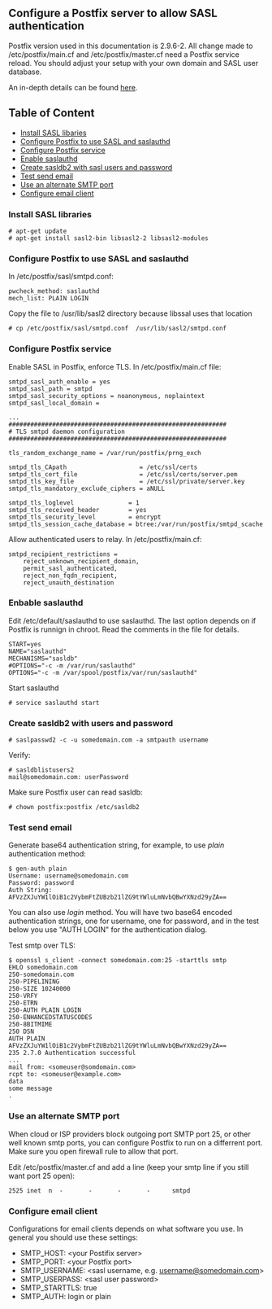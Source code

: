 ## Configure a Postfix server to allow SASL authentication 

Postfix version used in this documentation is 2.9.6-2. All change made to /etc/postfix/main.cf and /etc/postfix/master.cf need a Postfix service reload. You should adjust your setup with your own domain and SASL user database.

An in-depth details can be found [here](http://www.postfix.org/SASL_README.html).

## Table of Content

* [Install SASL libaries](#install-package)
* [Configure Postfix to use SASL and saslauthd](#smtpd-conf)
* [Configure Postfix service](#main-cf)
* [Enable saslauthd](#saslauthd)
* [Create sasldb2 with sasl users and password](#create-users)
* [Test send email](#test-send)
* [Use an alternate SMTP port](#alternate-port)
* [Configure email client](#email-client)

### <a name="install-package"></a> Install SASL libraries

```
# apt-get update
# apt-get install sasl2-bin libsasl2-2 libsasl2-modules
```

### <a name="smtpd-conf"></a> Configure Postfix to use SASL and saslauthd

In /etc/postfix/sasl/smtpd.conf:

```
pwcheck_method: saslauthd
mech_list: PLAIN LOGIN
```

Copy the file to /usr/lib/sasl2 directory because libssal uses that location

```
# cp /etc/postfix/sasl/smtpd.conf  /usr/lib/sasl2/smtpd.conf
```

### <a name="main-cf"></a> Configure Postfix service

Enable SASL in Postfix, enforce TLS. In /etc/postfix/main.cf file:

```
smtpd_sasl_auth_enable = yes
smtpd_sasl_path = smtpd
smtpd_sasl_security_options = noanonymous, noplaintext
smtpd_sasl_local_domain =

...
############################################################
# TLS smtpd daemon configuration
############################################################

tls_random_exchange_name = /var/run/postfix/prng_exch

smtpd_tls_CApath                    = /etc/ssl/certs
smtpd_tls_cert_file                 = /etc/ssl/certs/server.pem
smtpd_tls_key_file                  = /etc/ssl/private/server.key
smtpd_tls_mandatory_exclude_ciphers = aNULL

smtpd_tls_loglevel               = 1
smtpd_tls_received_header        = yes
smtpd_tls_security_level         = encrypt
smtpd_tls_session_cache_database = btree:/var/run/postfix/smtpd_scache

```

Allow authenticated users to relay. In /etc/postfix/main.cf:

```
smtpd_recipient_restrictions =
    reject_unknown_recipient_domain,
    permit_sasl_authenticated,
    reject_non_fqdn_recipient,
    reject_unauth_destination
```

### <a name="saslauthd"></a> Enbable saslauthd
Edit /etc/default/saslauthd to use saslauthd. The last option  depends on if Postfix is runnign in chroot. Read
the comments in the file for details. 

```
START=yes
NAME="saslauthd"
MECHANISMS="sasldb"
#OPTIONS="-c -m /var/run/saslauthd"
OPTIONS="-c -m /var/spool/postfix/var/run/saslauthd"
```

Start saslauthd

```
# service saslauthd start
```

### <a name="create-users"></a> Create sasldb2 with users and password
```
# saslpasswd2 -c -u somedomain.com -a smtpauth username
```

Verify:

```
# sasldblistusers2
mail@somedomain.com: userPassword
```
Make sure Postfix user can read sasldb:

```
# chown postfix:postfix /etc/sasldb2
```

### <a name="test-send"></a> Test send email

Generate base64 authentication string, for example, to use *plain* authentication method:

```
$ gen-auth plain
Username: username@somedomain.com
Password: password
Auth String:  AFVzZXJuYW1lOiB1c2VybmFtZUBzb21lZG9tYWluLmNvbQBwYXNzd29yZA==
```

You can also use *login* method. You will have two base64 encoded authentication strings, one for username, one for password, and
in the test below you use "AUTH LOGIN" for the authentication dialog. 

Test smtp over TLS:

```
$ openssl s_client -connect somedomain.com:25 -starttls smtp
EHLO somedomain.com
250-somedomain.com
250-PIPELINING
250-SIZE 10240000
250-VRFY
250-ETRN
250-AUTH PLAIN LOGIN
250-ENHANCEDSTATUSCODES
250-8BITMIME
250 DSN
AUTH PLAIN  AFVzZXJuYW1lOiB1c2VybmFtZUBzb21lZG9tYWluLmNvbQBwYXNzd29yZA==
235 2.7.0 Authentication successful
...
mail from: <someuser@somdomain.com>
rcpt to: <someuser@example.com>
data
some message
.

```

### <a name="alternate-port"></a> Use an alternate SMTP port
When cloud or ISP providers block outgoing port SMTP port 25, or other well known smtp ports, 
you can configure Postfix to run on a differrent port. Make sure you open firewall rule to allow that port.

Edit /etc/postfix/master.cf and add a line (keep your smtp line if you still want port 25 open):

```
2525 inet  n  -       -       -       -      smtpd
```
### <a name="email-client"></a> Configure email client
Configurations for email clients depends on what software you use. In general you should use these settings:

* SMTP_HOST: \<your Postifix server\>
* SMTP_PORT: \<your Postfix port\>
* SMTP_USERNAME: \<sasl username, e.g. username@somedomain.com\>
* SMTP_USERPASS: \<sasl user password\>
* SMTP_STARTTLS: true
* SMTP_AUTH: login or plain
